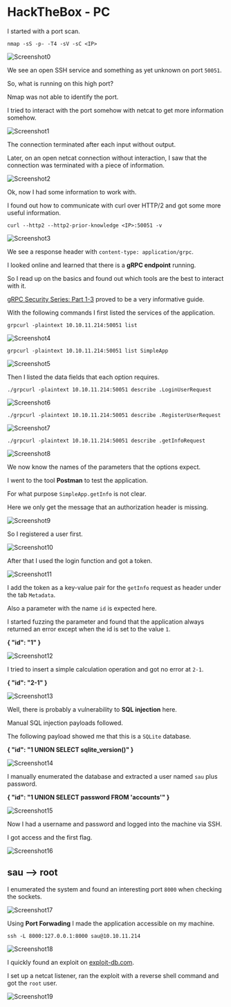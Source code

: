 # HackTheBox - PC

I started with a port scan.

`nmap -sS -p- -T4 -sV -sC <IP>`

![Screenshot0](./screenshots/0.png)

We see an open SSH service and something as yet unknown on port `50051`.

So, what is running on this high port?

Nmap was not able to identify the port.

I tried to interact with the port somehow with netcat to get more information somehow.

![Screenshot1](./screenshots/1.png)

The connection terminated after each input without output.

Later, on an open netcat connection without interaction, I saw that the connection was terminated with a piece of information.

![Screenshot2](./screenshots/2.png)

Ok, now I had some information to work with.

I found out how to communicate with curl over HTTP/2 and got some more useful information.

`curl --http2 --http2-prior-knowledge <IP>:50051 -v`

![Screenshot3](./screenshots/3.png)

We see a response header with `content-type: application/grpc`.

I looked online and learned that there is a __gRPC endpoint__ running.

So I read up on the basics and found out which tools are the best to interact with it.

[gRPC Security Series: Part 1-3](https://medium.com/@ibm_ptc_security/grpc-security-series-part-1-c0059362c4b5) proved to be a very informative guide.

With the following commands I first listed the services of the application. 

`grpcurl -plaintext 10.10.11.214:50051 list`

![Screenshot4](./screenshots/4.png)

`grpcurl -plaintext 10.10.11.214:50051 list SimpleApp`

![Screenshot5](./screenshots/5.png)

Then I listed the data fields that each option requires.

`./grpcurl -plaintext 10.10.11.214:50051 describe .LoginUserRequest`

![Screenshot6](./screenshots/6.png)

`./grpcurl -plaintext 10.10.11.214:50051 describe .RegisterUserRequest`

![Screenshot7](./screenshots/7.png)

`./grpcurl -plaintext 10.10.11.214:50051 describe .getInfoRequest`

![Screenshot8](./screenshots/8.png)

We now know the names of the parameters that the options expect.

I went to the tool __Postman__ to test the application.

For what purpose `SimpleApp.getInfo` is not clear.

Here we only get the message that an authorization header is missing.

![Screenshot9](./screenshots/9.png)

So I registered a user first.

![Screenshot10](./screenshots/10.png)

After that I used the login function and got a token.

![Screenshot11](./screenshots/11.png)

I add the token as a key-value pair for the `getInfo` request as header under the tab `Metadata`.

Also a parameter with the name `id` is expected here.

I started fuzzing the parameter and found that the application always returned an error except when the id is set to the value `1`.

__{ "id": "1" }__

![Screenshot12](./screenshots/12.png)

I tried to insert a simple calculation operation and got no error at `2-1`.

__{ "id": "2-1" }__

![Screenshot13](./screenshots/13.png)

Well, there is probably a vulnerability to __SQL injection__ here.

Manual SQL injection payloads followed.

The following payload showed me that this is a `SQLite` database.

__{ "id": "1 UNION SELECT sqlite_version()" }__

![Screenshot14](./screenshots/14.png)

I manually enumerated the database and extracted a user named `sau` plus password.

__{ "id": "1 UNION SELECT password FROM 'accounts'" }__

![Screenshot15](./screenshots/15.png)

Now I had a username and password and logged into the machine via SSH.

I got access and the first flag.

![Screenshot16](./screenshots/16.png)

## sau --> root

I enumerated the system and found an interesting port `8000` when checking the sockets.

![Screenshot17](./screenshots/17.png)

Using __Port Forwading__ I made the application accessible on my machine.

`ssh -L 8000:127.0.0.1:8000 sau@10.10.11.214`

![Screenshot18](./screenshots/18.png)

I quickly found an exploit on [exploit-db.com](https://www.exploit-db.com/exploits/51532).

I set up a netcat listener, ran the exploit with a reverse shell command and got the `root` user.

![Screenshot19](./screenshots/19.png)

